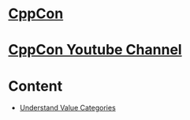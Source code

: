 # [CppCon](https://cppcon.org/)
# [CppCon Youtube Channel](https://www.youtube.com/@CppCon)

# Content

- [Understand Value Categories](./value-category/README.md)